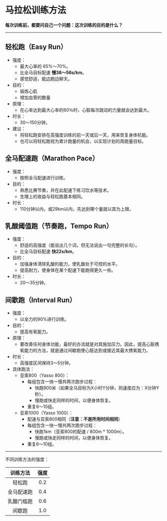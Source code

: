 # 马拉松训练方法

**每次训练前，都要问自己一个问题：这次训练的目的是什么？**

---

## 轻松跑（Easy Run）

* 强度：
	* 最大心率的 65%～70%。
	* 比全马目标配速 **慢38～56s/km**。
	* 感觉舒适，能边跑边聊天。
* 目的：
	* 锻炼心肌
	* 增加血管的数量
* 原理：
	* 在心率达到最大心率的60％时，心脏每次跳动的力量就会达到最大。
* 时长：
	* 30～150分钟。
* 建议：
	* 将轻松跑安排在高强度训练的前一天或后一天，用来恢复身体机能。
	* 也可以将轻松跑视为累计跑量的机会，以实现计划的周跑量目标。

## 全马配速跑（Marathon Pace）

* 强度：
	* 按照全马配速进行训练。
* 目的：
	* 熟悉比赛节奏，并在此配速下练习饮水等技术。
	* 生理上的收益与轻松跑基本相同。
* 时长：
	* 110分钟以内，或29km以内，先达到哪个量就以其为上限。

## 乳酸阈值跑（节奏跑，Tempo Run）

* 强度：
	* 舒适的高强度（能说出几个词，但无法说出一句完整的长句）。
	* 比全马目标配速 **快22s/km**。
* 目的：
	* 加强身体清除乳酸的能力，使乳酸处于可控的水平。
	* 提高耐力，使身体在某个配速下能跑得更久一些。
* 时长：
	* 20～35分钟。

## 间歇跑（Interval Run）

* 强度：
	* 以全力的90%进行训练。
* 目的：
	* 提高有氧能力。
* 原理：
	* 要改善任何身体功能，最好的办法就是对其施加压力。因此，提高心脏携氧能力的方法，就是通过间歇跑使心脏达到或接近其最大携氧能力。
* 时长：
	* 高强度区间保持3～5分钟。
* 具体跑法：
	* 亚索800（Yasso 800）：
		* 每组包含一快一慢共两次跑步过程：
			* 快跑800米（如果全马目标为X小时Y分钟，则速度应为：X分钟Y秒）。
			* 慢跑或快走同样的时间，以便身体恢复。
		* 重复6～10组。
	* 亚索1000（Yasso 1000）：
		* 配速与亚索800相同（**注意：不是所用时间相同**）
		* 每组包含一快一慢共两次跑步过程：
			* 快跑1km（亚索800的配速 / 800m * 1000m）。
			* 慢跑或快走同样的时间，以便身体恢复。
		* 重复6～10组。

---

不同训练方法的强度：

| 训练方法 | 强度 |
| :--: | :--: |
| 轻松跑 | 0.2 |
| 全马配速跑 | 0.4 |
| 乳酸门槛跑 | 0.6 |
| 间歇跑 | 1.0 |